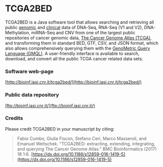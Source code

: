 # TCGA2BED
TCGA2BED is a Java software tool that allows searching and retrieving all public [genomic](https://wiki.nci.nih.gov/display/TCGA/TCGA+Encyclopedia) and [clinical](https://wiki.nci.nih.gov/display/TCGA/Clinical+data) data of DNA-Seq, RNA-Seq (V1 and V2), DNA-Methylation, miRNA-Seq and CNV from one of the largest public repositories of cancer genomic data, [The Cancer Genome Atlas (TCGA)](http://cancergenome.nih.gov/), and transforming them in standard BED, GTF, CSV, and JSON format, which also allows comprehensively querying them with the [GenoMetric Query Language (GMQL)](http://www.bioinformatics.deib.polimi.it/GMQL/). A user-friendly interface is available to search, download, and convert all the public TCGA cancer related data sets.

### Software web-page
[http://bioinf.iasi.cnr.it/tcga2bed/](http://bioinf.iasi.cnr.it/tcga2bed/)

### Public data repository
[ftp://bioinf.iasi.cnr.it/](ftp://bioinf.iasi.cnr.it/)

### Credits

Please credit TCGA2BED in your manuscript by citing:

> Fabio Cumbo, Giulia Fiscon, Stefano Ceri, Marco Masseroli, and Emanuel Weitschek. "TCGA2BED: extracting, extending, integrating, and querying The Cancer Genome Atlas." BMC Bioinformatics (2017) 18 1:6. [https://dx.doi.org/10.1186/s12859-016-1419-5](https://dx.doi.org/10.1186/s12859-016-1419-5)
